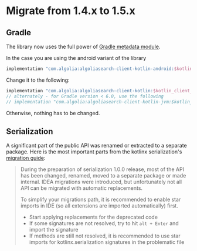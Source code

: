 # Migrate from 1.4.x to 1.5.x

## Gradle
The library now uses the full power of [Gradle metadata module](https://blog.gradle.org/gradle-metadata-1.0).

In the case you are using the android variant of the library 
```groovy
implementation "com.algolia:algoliasearch-client-kotlin-android:$kotlin_client_version"
```
Change it to the following:
```groovy
implementation "com.algolia:algoliasearch-client-kotlin:$kotlin_client_version"
// alternately - for Gradle version < 6.0, use the following
// implementation "com.algolia:algoliasearch-client-kotlin-jvm:$kotlin_client_version"
```
Otherwise, nothing has to be changed.

## Serialization
A significant part of the public API was renamed or extracted to a separate package.
Here is the most important parts from the kotlinx serialization's [migration guide](https://github.com/Kotlin/kotlinx.serialization/blob/1.0.0-RC/docs/migration.md):

> During the preparation of serialization 1.0.0 release, most of the API has been changed, renamed, moved to a separate 
> package or made internal. IDEA migrations were introduced, but unfortunately not all API can be migrated with automatic 
> replacements.
> 
> To simplify your migrations path, it is recommended to enable star imports in IDE (so all extensions are imported automatically) first.
> 
> * Start applying replacements for the deprecated code
> * If some signatures are not resolved, try to hit `alt + Enter` and import the signature
> * If methods are still not resolved, it is recommended to use star imports for kotlinx.serialization signatures in the problematic file
